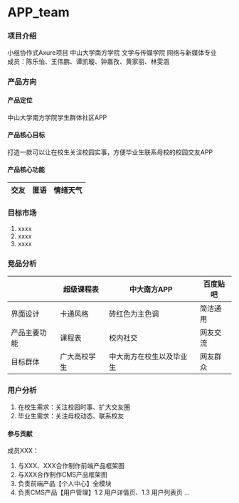# APP_team

### 项目介绍
小组协作式Axure项目
中山大学南方学院 文学与传媒学院 网络与新媒体专业   
成员：陈乐怡、王伟鹏、谭凯璇、钟嘉孜、黄家丽、林雯涵   

### 产品方向
#### 产品定位
中山大学南方学院学生群体社区APP
#### 产品核心目标
打造一款可以让在校生关注校园实事，方便毕业生联系母校的校园交友APP
#### 产品核心功能
交友|匿语|情绪天气|
:--:|:--:|:--:



### 目标市场
1. xxxx
2. xxxx
3. xxxx

### 竞品分析
||超级课程表|中大南方APP|百度贴吧|
| -- | -- | -- | -- |
|界面设计|卡通风格|砖红色为主色调|简洁通用
|产品主要功能|课程表|校内社交|网友交流
|目标群体|广大高校学生|中大南方在校生以及毕业生|网友群众

### 用户分析  
1. 在校生需求：关注校园时事、扩大交友圈   
2. 毕业生需求：关注母校动态、联系校友   


#### 参与贡献
成员XXX：  
1. 与XXX、XXX合作制作前端产品框架图
2. 与XXX合作制作CMS产品框架图
2. 负责前端产品【个人中心】全模块
3. 负责CMS产品【用户管理】1.2 用户详情页、1.3 用户列表页
...
